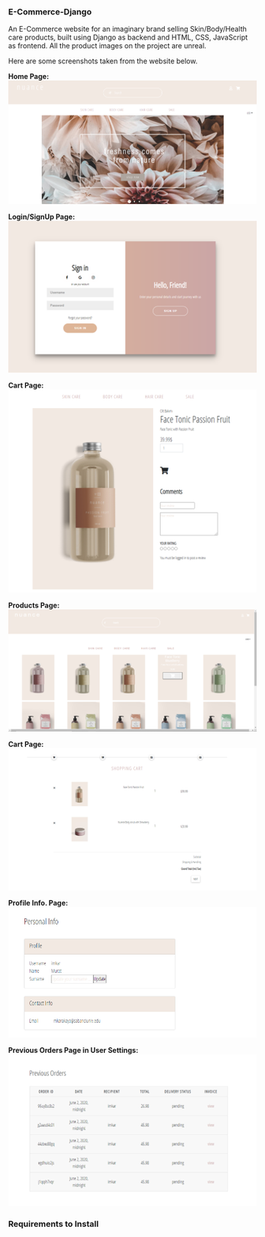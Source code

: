 ﻿### E-Commerce-Django

An E-Commerce website for an imaginary brand selling Skin/Body/Health care products, built using Django as backend and HTML, CSS, JavaScript as frontend.
All the product images on the project are unreal.

Here are some screenshots taken from the website below.

**Home Page:**
![Alt text](https://github.com/imkar/E-Commerce-Django/blob/main/E-com_png/home_page.png)

**Login/SignUp Page:**
![Alt text](https://github.com/imkar/E-Commerce-Django/blob/main/E-com_png/login_signup_page.png)

**Cart Page:**
![Alt text](https://github.com/imkar/E-Commerce-Django/blob/main/E-com_png/single_product_page.png)

**Products Page:**
![Alt text](https://github.com/imkar/E-Commerce-Django/blob/main/E-com_png/products.png)

**Cart Page:**
![Alt text](https://github.com/imkar/E-Commerce-Django/blob/main/E-com_png/Cartpng.png)

**Profile Info. Page:**
![Alt text](https://github.com/imkar/E-Commerce-Django/blob/main/E-com_png/profile_info.png)

**Previous Orders Page in User Settings:**
![Alt text](https://github.com/imkar/E-Commerce-Django/blob/main/E-com_png/previous_orders.png)


### Requirements to Install

